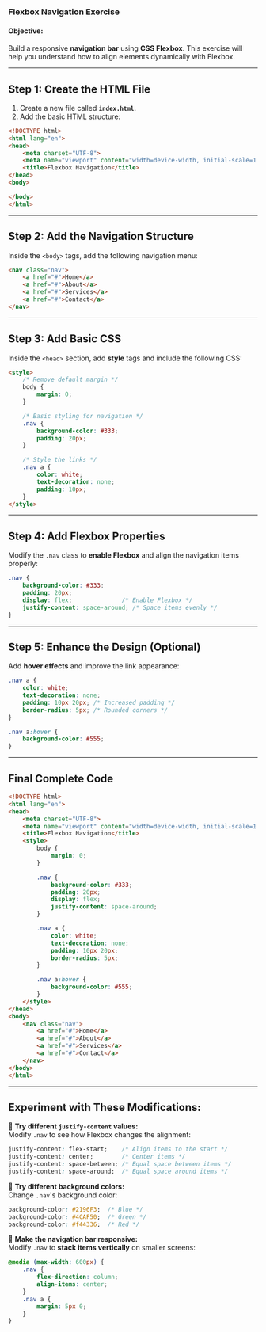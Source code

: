 ### **Flexbox Navigation Exercise**  

#### **Objective:**  
Build a responsive **navigation bar** using **CSS Flexbox**. This exercise will help you understand how to align elements dynamically with Flexbox.  

---  

## **Step 1: Create the HTML File**  
1. Create a new file called **`index.html`**.  
2. Add the basic HTML structure:  

```html
<!DOCTYPE html>
<html lang="en">
<head>
    <meta charset="UTF-8">
    <meta name="viewport" content="width=device-width, initial-scale=1.0">
    <title>Flexbox Navigation</title>
</head>
<body>

</body>
</html>
```  

---  

## **Step 2: Add the Navigation Structure**  
Inside the `<body>` tags, add the following navigation menu:  

```html
<nav class="nav">
    <a href="#">Home</a>
    <a href="#">About</a>
    <a href="#">Services</a>
    <a href="#">Contact</a>
</nav>
```  

---  

## **Step 3: Add Basic CSS**  
Inside the `<head>` section, add **style** tags and include the following CSS:  

```html
<style>
    /* Remove default margin */
    body {
        margin: 0;
    }

    /* Basic styling for navigation */
    .nav {
        background-color: #333;
        padding: 20px;
    }

    /* Style the links */
    .nav a {
        color: white;
        text-decoration: none;
        padding: 10px;
    }
</style>
```  

---  

## **Step 4: Add Flexbox Properties**  
Modify the `.nav` class to **enable Flexbox** and align the navigation items properly:  

```css
.nav {
    background-color: #333;
    padding: 20px;
    display: flex;              /* Enable Flexbox */
    justify-content: space-around; /* Space items evenly */
}
```  

---  

## **Step 5: Enhance the Design (Optional)**  
Add **hover effects** and improve the link appearance:  

```css
.nav a {
    color: white;
    text-decoration: none;
    padding: 10px 20px; /* Increased padding */
    border-radius: 5px; /* Rounded corners */
}

.nav a:hover {
    background-color: #555;
}
```  

---  

## **Final Complete Code**  

```html
<!DOCTYPE html>
<html lang="en">
<head>
    <meta charset="UTF-8">
    <meta name="viewport" content="width=device-width, initial-scale=1.0">
    <title>Flexbox Navigation</title>
    <style>
        body {
            margin: 0;
        }

        .nav {
            background-color: #333;
            padding: 20px;
            display: flex;
            justify-content: space-around;
        }

        .nav a {
            color: white;
            text-decoration: none;
            padding: 10px 20px;
            border-radius: 5px;
        }

        .nav a:hover {
            background-color: #555;
        }
    </style>
</head>
<body>
    <nav class="nav">
        <a href="#">Home</a>
        <a href="#">About</a>
        <a href="#">Services</a>
        <a href="#">Contact</a>
    </nav>
</body>
</html>
```  

---  

## **Experiment with These Modifications:**  

🔹 **Try different `justify-content` values:**  
Modify `.nav` to see how Flexbox changes the alignment:  

```css
justify-content: flex-start;    /* Align items to the start */
justify-content: center;        /* Center items */
justify-content: space-between; /* Equal space between items */
justify-content: space-around;  /* Equal space around items */
```  

🔹 **Try different background colors:**  
Change `.nav`'s background color:  

```css
background-color: #2196F3;  /* Blue */
background-color: #4CAF50;  /* Green */
background-color: #f44336;  /* Red */
```  

🔹 **Make the navigation bar responsive:**  
Modify `.nav` to **stack items vertically** on smaller screens:  

```css
@media (max-width: 600px) {
    .nav {
        flex-direction: column;
        align-items: center;
    }
    .nav a {
        margin: 5px 0;
    }
}
```  
